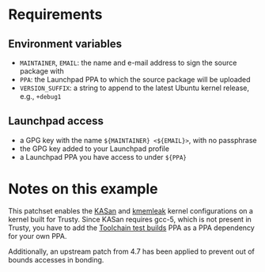 # Requirements
## Environment variables
- `MAINTAINER`, `EMAIL`: the name and e-mail address to sign the source package with
- `PPA`: the Launchpad PPA to which the source package will be uploaded
- `VERSION_SUFFIX`: a string to append to the latest Ubuntu kernel release, e.g., `+debug1`

## Launchpad access
- a GPG key with the name `${MAINTAINER} <${EMAIL}>`, with no passphrase
- the GPG key added to your Launchpad profile
- a Launchpad PPA you have access to under `${PPA}`

# Notes on this example
This patchset enables the [KASan](https://www.kernel.org/doc/Documentation/kasan.txt) and [kmemleak](https://www.kernel.org/doc/Documentation/kmemleak.txt) kernel configurations on a kernel built for Trusty.
Since KASan requires gcc-5, which is not present in Trusty, you have to add the [Toolchain test builds](https://launchpad.net/~ubuntu-toolchain-r/+archive/ubuntu/test) PPA as a PPA dependency for your own PPA.

Additionally, an upstream patch from 4.7 has been applied to prevent out of bounds accesses in bonding.
